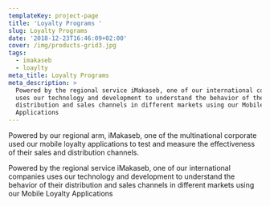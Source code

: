 ```yaml
---
templateKey: project-page
title: 'Loyalty Programs '
slug: Loyalty Programs
date: '2018-12-23T16:46:09+02:00'
cover: /img/products-grid3.jpg
tags:
  - imakaseb
  - loaylty
meta_title: Loyalty Programs
meta_description: >
  Powered by the regional service iMakaseb, one of our international companies
  uses our technology and development to understand the behavior of their
  distribution and sales channels in different markets using our Mobile Loyalty
  Applications
---
```

Powered by our regional arm, iMakaseb, one of the multinational corporate used our mobile loyalty applications to test and measure the effectiveness of their sales and distribution channels.



Powered by the regional service iMakaseb, one of our international companies uses our technology and development to understand the behavior of their distribution and sales channels in different markets using our Mobile Loyalty Applications
